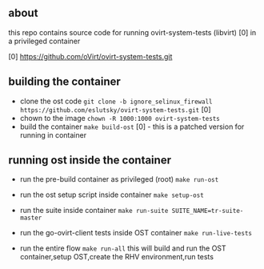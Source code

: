## about
this repo contains  source code for running ovirt-system-tests (libvirt) [0] in a privileged container

[0] https://github.com/oVirt/ovirt-system-tests.git

## building the container
- clone the ost code `git clone -b ignore_selinux_firewall https://github.com/eslutsky/ovirt-system-tests.git` [0]
- chown to the image `chown -R 1000:1000 ovirt-system-tests`
- build the container `make build-ost`
[0] - this is a patched version for running in container

## running ost inside the container
- run the  pre-build container as privileged (root)  `make run-ost`

- run the ost setup script inside container `make setup-ost`

- run the suite inside container `make run-suite SUITE_NAME=tr-suite-master`

- run the go-ovirt-client tests inside OST container `make run-live-tests`

- run the entire flow `make run-all`
    this will build and run the OST container,setup OST,create the RHV environment,run tests



